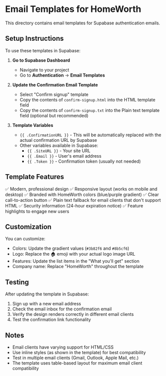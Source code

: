 # Email Templates for HomeWorth

This directory contains email templates for Supabase authentication emails.

## Setup Instructions

To use these templates in Supabase:

1. **Go to Supabase Dashboard**
   - Navigate to your project
   - Go to **Authentication** → **Email Templates**

2. **Update the Confirmation Email Template**
   - Select "Confirm signup" template
   - Copy the contents of `confirm-signup.html` into the HTML template field
   - Copy the contents of `confirm-signup.txt` into the Plain text template field (optional but recommended)

3. **Template Variables**
   - `{{ .ConfirmationURL }}` - This will be automatically replaced with the actual confirmation URL by Supabase
   - Other variables available in Supabase:
     - `{{ .SiteURL }}` - Your site URL
     - `{{ .Email }}` - User's email address
     - `{{ .Token }}` - Confirmation token (usually not needed)

## Template Features

✅ Modern, professional design
✅ Responsive layout (works on mobile and desktop)
✅ Branded with HomeWorth colors (blue/purple gradient)
✅ Clear call-to-action button
✅ Plain text fallback for email clients that don't support HTML
✅ Security information (24-hour expiration notice)
✅ Feature highlights to engage new users

## Customization

You can customize:
- Colors: Update the gradient values (`#3b82f6` and `#8b5cf6`)
- Logo: Replace the 🏠 emoji with your actual logo image URL
- Features: Update the list items in the "What you'll get" section
- Company name: Replace "HomeWorth" throughout the template

## Testing

After updating the template in Supabase:
1. Sign up with a new email address
2. Check the email inbox for the confirmation email
3. Verify the design renders correctly in different email clients
4. Test the confirmation link functionality

## Notes

- Email clients have varying support for HTML/CSS
- Use inline styles (as shown in the template) for best compatibility
- Test in multiple email clients (Gmail, Outlook, Apple Mail, etc.)
- The template uses table-based layout for maximum email client compatibility

